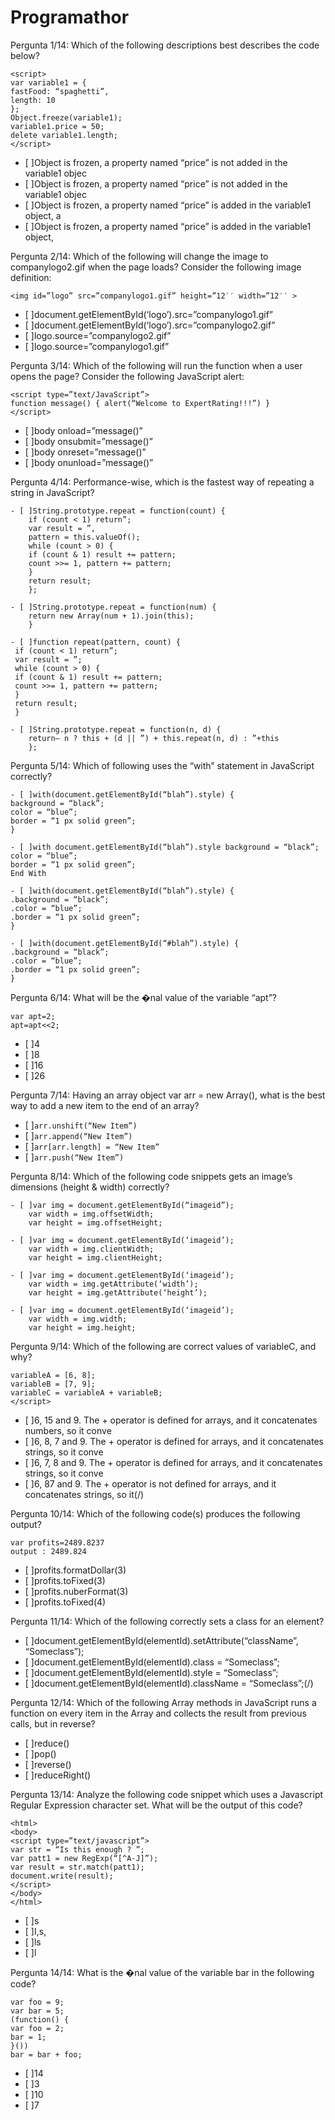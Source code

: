 # Programathor

Pergunta 1/14:
Which of the following descriptions best describes
the code below?
```
<script>
var variable1 = {
fastFood: “spaghetti”,
length: 10
};
Object.freeze(variable1);
variable1.price = 50;
delete variable1.length;
</script>
```
- [ ]Object is frozen, a property named “price” is not added in the variable1 objec
- [ ]Object is frozen, a property named “price” is not added in the variable1 objec
- [ ]Object is frozen, a property named “price” is added in the variable1 object, a
- [ ]Object is frozen, a property named “price” is added in the variable1 object,

Pergunta 2/14:
Which of the following will change the image to
companylogo2.gif when the page loads?
Consider the following image definition:
```
<img id=”logo” src=”companylogo1.gif” height=”12′′ width=”12′′ >
```

- [ ]document.getElementById(‘logo’).src=”companylogo1.gif”
- [ ]document.getElementById(‘logo’).src=”companylogo2.gif”
- [ ]logo.source=”companylogo2.gif”
- [ ]logo.source=”companylogo1.gif”


Pergunta 3/14:
Which of the following will run the function when a
user opens the page?
Consider the following JavaScript alert:
```
<script type=”text/JavaScript”>
function message() { alert(“Welcome to ExpertRating!!!”) }
</script>
```

- [ ]body onload=”message()”
- [ ]body onsubmit=”message()”
- [ ]body onreset=”message()”
- [ ]body onunload=”message()”

Pergunta 4/14:
Performance-wise, which is the fastest way of repeating a string in JavaScript?

```
- [ ]String.prototype.repeat = function(count) {
    if (count < 1) return”;
    var result = ”,
    pattern = this.valueOf();
    while (count > 0) {
    if (count & 1) result += pattern;
    count >>= 1, pattern += pattern;
    }
    return result;
    };
```
```
- [ ]String.prototype.repeat = function(num) {
    return new Array(num + 1).join(this);
    }
   ```
   ``` 
- [ ]function repeat(pattern, count) {
    if (count < 1) return”;
    var result = ”;
    while (count > 0) {
    if (count & 1) result += pattern;
    count >>= 1, pattern += pattern;
    }
    return result;
    }
```
```
- [ ]String.prototype.repeat = function(n, d) {
    return– n ? this + (d || ”) + this.repeat(n, d) : ”+this
    };
```

Pergunta 5/14:
Which of following uses the “with” statement in JavaScript correctly?
```
- [ ]with(document.getElementById(“blah”).style) {
background = “black”;
color = “blue”;
border = “1 px solid green”;
}
```
```
- [ ]with document.getElementById(“blah”).style background = “black”;
color = “blue”;
border = “1 px solid green”;
End With
```
```
- [ ]with(document.getElementById(“blah”).style) {
.background = “black”;
.color = “blue”;
.border = “1 px solid green”;
}
```
```
- [ ]with(document.getElementById(“#blah”).style) {
.background = “black”;
.color = “blue”;
.border = “1 px solid green”;
}
```

Pergunta 6/14:
What will be the �nal value of the variable “apt”?
```
var apt=2;
apt=apt<<2;
```
- [ ]4
- [ ]8
- [ ]16
- [ ]26

Pergunta 7/14:
Having an array object var arr = new Array(), what
is the best way to add a new item to the end of an
array?
- [ ]```arr.unshift(“New Item”)```
- [ ]```arr.append(“New Item”)```
- [ ]```arr[arr.length] = “New Item”```
- [ ]```arr.push(“New Item”)```

Pergunta 8/14:
Which of the following code snippets gets an
image’s dimensions (height & width) correctly?
```
- [ ]var img = document.getElementById(“imageid”);
    var width = img.offsetWidth;
    var height = img.offsetHeight;
```
```
- [ ]var img = document.getElementById(‘imageid’);
    var width = img.clientWidth;
    var height = img.clientHeight;
```
```
- [ ]var img = document.getElementById(‘imageid’);
    var width = img.getAttribute(‘width’);
    var height = img.getAttribute(‘height’);
```
```
- [ ]var img = document.getElementById(‘imageid’);
    var width = img.width;
    var height = img.height;
```

Pergunta 9/14:
Which of the following are correct values of
variableC, and why?
```<script>
variableA = [6, 8];
variableB = [7, 9];
variableC = variableA + variableB;
</script>
```
- [ ]6, 15 and 9. The + operator is defined for arrays, and it concatenates numbers, so it conve
- [ ]6, 8, 7 and 9. The + operator is defined for arrays, and it concatenates strings, so it conve
- [ ]6, 7, 8 and 9. The + operator is defined for arrays, and it concatenates strings, so it conve
- [ ]6, 87 and 9. The + operator is not defined for arrays, and it concatenates strings, so it(/)

Pergunta 10/14:
Which of the following code(s) produces the
following output?
```
var profits=2489.8237
output : 2489.824
```
- [ ]profits.formatDollar(3)
- [ ]profits.toFixed(3)
- [ ]profits.nuberFormat(3)
- [ ]profits.toFixed(4)

Pergunta 11/14:
Which of the following correctly sets a class for an
element?
- [ ]document.getElementById(elementId).setAttribute(“className”, “Someclass”);
- [ ]document.getElementById(elementId).class = “Someclass”;
- [ ]document.getElementById(elementId).style = “Someclass”;
- [ ]document.getElementById(elementId).className = “Someclass”;(/)

Pergunta 12/14:
Which of the following Array methods in JavaScript
runs a function on every item in the Array and
collects the result from previous calls, but in
reverse?
- [ ]reduce()
- [ ]pop()
- [ ]reverse()
- [ ]reduceRight()

Pergunta 13/14:
Analyze the following code snippet which uses a
Javascript Regular Expression character set. What
will be the output of this code?
```
<html>
<body>
<script type=”text/javascript”>
var str = “Is this enough ? ”;
var patt1 = new RegExp(“[^A-J]”);
var result = str.match(patt1);
document.write(result);
</script>
</body>
</html>
```
- [ ]s
- [ ]I,s,
- [ ]ls
- [ ]l

Pergunta 14/14:
What is the �nal value of the variable bar in the
following code?
```
var foo = 9;
var bar = 5;
(function() {
var foo = 2;
bar = 1;
}())
bar = bar + foo;
```
- [ ]14
- [ ]3
- [ ]10
- [ ]7
